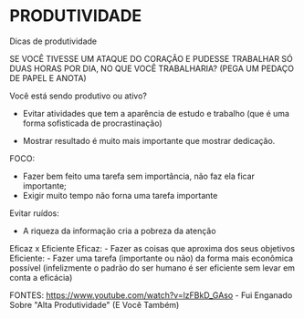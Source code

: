 # PRODUTIVIDADE
Dicas de produtividade

SE VOCÊ TIVESSE UM ATAQUE DO CORAÇÃO E PUDESSE TRABALHAR SÓ DUAS HORAS POR DIA, NO QUE VOCÊ TRABALHARIA?
  (PEGA UM PEDAÇO DE PAPEL E ANOTA)

Você está sendo produtivo ou ativo?
  - Evitar atividades que tem a aparência de estudo e trabalho (que é uma forma sofisticada de procrastinação)

  - Mostrar resultado é muito mais importante que mostrar dedicação.


FOCO:
  - Fazer bem feito uma tarefa sem importância, não faz ela ficar importante;
  - Exigir muito tempo não forna uma tarefa importante

Evitar ruídos:
  - A riqueza da informação cria a pobreza da atenção


Eficaz x Eficiente
Eficaz: - Fazer as coisas que aproxima dos seus objetivos
Eficiente: - Fazer uma tarefa (importante ou não) da forma mais econômica possível
(infelizmente o padrão do ser humano é ser eficiente sem levar em conta a eficácia)






FONTES:
https://www.youtube.com/watch?v=lzFBkD_GAso - Fui Enganado Sobre "Alta Produtividade" (E Você Também)
